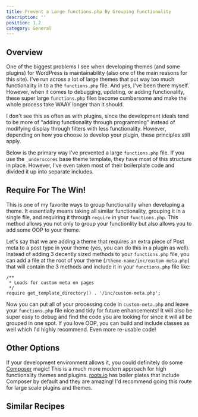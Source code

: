```yaml
---
title: Prevent a Large functions.php By Grouping Functionality
description: ''
position: 1.2
category: General
---
```


<social :tweet-text="'Prevent a Large functions.php By Grouping Functionality'"
    :page-url="'https://wp-dev-recipes.serversideup.net/general/prevent-large-functions-by-grouping-functionality'"
    :github-url="'https://github.com/serversideup/wp-dev-recipes'"></social>


## Overview
One of the biggest problems I see when developing themes (and some plugins) for WordPress is maintainability (also one of the main reasons for this site). I've run across a lot of large themes that put way too much functionality in to a the `functions.php` file. And yes, I've been there myself. However, when it comes to debugging, updating, or adding functionality, these super large `functions.php` files become cumbersome and make the whole process take WAAY longer than it should.

I don't see this as often as with plugins, since the development ideals tend to be more of "adding functionality through programming" instead of modifying display through filters with less functionality. However, depending on how you choose to develop your plugin, these principles still apply.

Below is the primary way I've prevented a large `functions.php` file. If you use the `_underscores` base theme template, they have most of this structure in place. However, I've even taken most of their boilerplate code and divided it up into separate includes.

## Require For The Win!
This is one of my favorite ways to group functionality when developing a theme. It essentially means taking all similar functionality, grouping it in a single file, and requiring it through `require` in your `functions.php`. This method allows you not only to group your functionlity but also allows you to add some OOP to your theme.

Let's say that we are adding a theme that requires an extra piece of Post meta to a post type in your theme (yes, you can do this in a plugin as well). Instead of adding 3 decently sized methods to your `functions.php` file, you can add a file at the root of your theme (`/theme-name/inc/custom-meta.php`) that will contain the 3 methods and include it in your `functions.php` file like:

```php[functions.php]
/**
 * Loads for custom meta on pages
 */
require get_template_directory() . '/inc/custom-meta.php';
```

Now you can put all of your processing code in `custom-meta.php` and leave your `functions.php` file nice and tidy for future enhancements! It will also be super easy to debug and find the code you are looking for since it will all be grouped in one spot. If you love OOP, you can build and include classes as well which I'd highly recommend. Even more re-usable code!

## Other Options
If your development environment allows it, you could definitely do some [Composer](https://getcomposer.org/) magic! This is a much more modern approach for high functionality themes and plugins. [roots.io](https://roots.io/) has boiler plates that include Composer by default and they are amazing! I'd recommend going this route for large scale plugins and themes.

## Similar Recipes